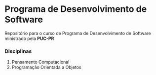 # Programa de Desenvolvimento de Software
Repositório para o curso de Programa de Desenvolvimento de Software ministrado pela **PUC-PR**

### Disciplinas
1. Pensamento Computacional
2. Programação Orientada a Objetos

